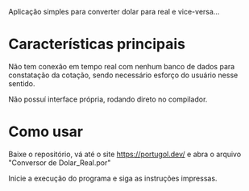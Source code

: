 Aplicação simples para converter dolar para real e vice-versa...
# Características principais
Não tem conexão em tempo real com nenhum banco de dados para constatação da cotação, sendo necessário esforço do usuário nesse sentido.

Não possuí interface própria, rodando direto no compilador.
# Como usar
Baixe o repositório, vá até o site https://portugol.dev/ e abra o arquivo "Conversor de Dolar_Real.por"

Inicie a execução do programa e siga as instruções impressas.
